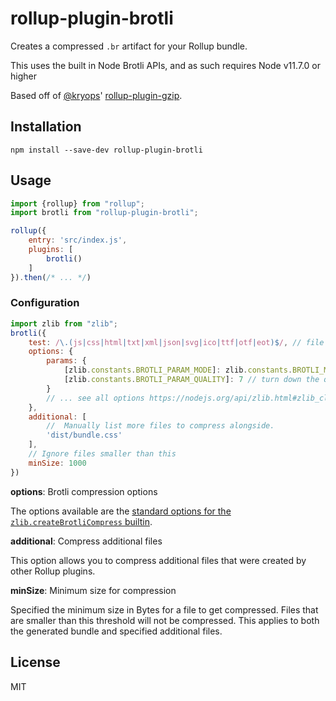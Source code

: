 # rollup-plugin-brotli

Creates a compressed `.br` artifact for your Rollup bundle.

This uses the built in Node Brotli APIs, and as such requires Node v11.7.0 or higher

Based off of [@kryops](https://github.com/kryops)' [rollup-plugin-gzip](https://github.com/kryops/rollup-plugin-gzip).

## Installation

```
npm install --save-dev rollup-plugin-brotli
```


## Usage

```js
import {rollup} from "rollup";
import brotli from "rollup-plugin-brotli";

rollup({
    entry: 'src/index.js',
    plugins: [
        brotli()
    ]
}).then(/* ... */)
```

### Configuration

```js
import zlib from "zlib";
brotli({
    test: /\.(js|css|html|txt|xml|json|svg|ico|ttf|otf|eot)$/, // file extensions to compress (default is shown)
    options: {
        params: {
            [zlib.constants.BROTLI_PARAM_MODE]: zlib.constants.BROTLI_MODE_GENERIC,
            [zlib.constants.BROTLI_PARAM_QUALITY]: 7 // turn down the quality, resulting in a faster compression (default is 11)
        }
        // ... see all options https://nodejs.org/api/zlib.html#zlib_class_brotlioptions
    },
    additional: [
        //  Manually list more files to compress alongside.
        'dist/bundle.css'
    ],
    // Ignore files smaller than this
    minSize: 1000
})
```

**options**: Brotli compression options

The options available are the [standard options for the `zlib.createBrotliCompress` builtin](https://nodejs.org/api/zlib.html#zlib_class_brotlioptions).

**additional**: Compress additional files

This option allows you to compress additional files that were created by other Rollup plugins.

**minSize**: Minimum size for compression

Specified the minimum size in Bytes for a file to get compressed. Files that are smaller than this threshold will not be compressed. This applies to both the generated bundle and specified additional files.

## License

MIT
